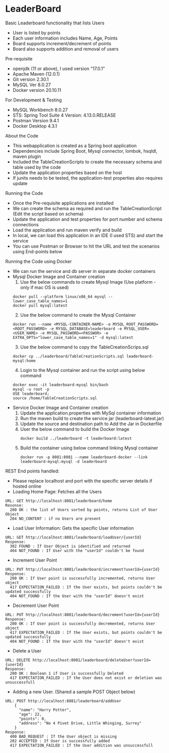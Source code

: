# LeaderBoard
Basic Leaderboard functionality that lists Users
- User is listed by points
- Each user information includes Name, Age, Points
- Board supports increment/decrement of points
- Board also supports addition and removal of users

Pre-requisite
- openjdk (11 or above), I used version "17.0.1" 
- Apache Maven (12.0.1)
- Git version 2.30.1
- MySQL Ver 8.0.27
- Docker version 20.10.11 

For Development & Testing
- MySQL Workbench 8.0.27
- STS: Spring Tool Suite 4 Version: 4.13.0.RELEASE
- Postman Version 9.4.1
- Docker Desktop 4.3.1

About the Code
- This webapplication is created as a Spring boot application
- Dependencies include Spring Boot, Mysql connector, lombok, hsqldl, maven plugin
- Included the TableCreationScripts to create the necessary schema and table used by the code
- Update the application properties based on the host
- If junits needs to be tested, the application-test properties also requires update

Running the Code
- Once the Pre-requisite applications are installed
- We can create the schema as required and run the TableCreationScript (Edit the script based on schema)
- Update the application and test properties for port number and schema connections
- Load the application and run maven verify and build
- In local, we can load this application in an IDE (I used STS) and start the service
- You can use Postman or Browser to hit the URL and test the scenarios using End-points below

Running the Code using Docker
- We can run the service and db server in separate docker containers
- Mysql Docker Image and Container creation
  1. Use the below commands to create Mysql Image (Use platform - only if mac OS is used)
  ```
  docker pull --platform linux/x86_64 mysql --lower_case_table_names=1
  docker pull mysql:latest
  ```
  2. Use the below command to create the Mysql Container
  ```
  docker run --name <MYSQL-CONTAINER-NAME> -e MYSQL_ROOT_PASSWORD=<ROOT_PASSWORD> -e MYSQL_DATABASE=leaderboard -e MYSQL_USER=<USER_NAME> -e MYSQL_PASSWORD=<PASSWOR> -e EXTRA_OPTS="lower_case_table_names=1" -d mysql:latest 
  ```
  3. Use the below command to copy the TableCreationScrips.sql
  ```
  docker cp ../leaderboard/TableCreationScripts.sql leaderboard-mysql:home
  ```
  4. Login to the Mysql container and run the script using below command
  ```
  docker exec -it leaderboard-mysql bin/bash
  mysql -u root -p
  USE leaderboard;
  source /home/TableCreationScripts.sql
  ```
- Service Docker Image and Container creation
  1. Update the application.properties with MySql container information
  2. Run the maven build to create the service jar (leaderboard-latest.jar)
  3. Update the source and destination path to Add the Jar in Dockerfile 
  4. User the below command to build the Docker Image
     ```
     docker build ../leaderboard -t leaderboard:latest
     ```
  5. Build the container using below command linking Mysql container
     ```
     docker run -p 8081:8081 --name leaderboard-docker --link leaderboard-mysql:mysql -d leaderboard
     ```
REST End points handled:
- Please replace localhost and port with the specific server details if hosted online
- Loading Home Page: Fetches all the Users
```
URL: GET http://localhost:8081/leaderboard/home 
Resonse: 
  200 OK : the list of Users sorted by points, returns List of User Object
  204 NO_CONTENT : if no Users are present
```
- Load User Information: Gets the specific User information
```
URL: GET http://localhost:8081/leaderboard/loadUser/{userId}
Response: 
  302 FOUND : If User Object is identified and returned
  404 NOT_FOUND : If User with the "userId" couldn't be found
```
- Increment User Point
```
URL: PUT http://localhost:8081/leaderboard/increment?userId={userId}
Response:
  200 OK : If User point is successfully incremented, returns User object
  417 EXPECTATION_FAILED : If the User exists, but points couldn't be updated successfully
  404 NOT_FOUND : If the User with the "userId" doesn't exist
```
- Decrement User Point
```
URL: PUT http://localhost:8081/leaderboard/decrement?userId={userId}
Response:
  200 OK : If User point is successfully decremented, returns User object
  417 EXPECTATION_FAILED : If the User exists, but points couldn't be updated successfully
  404 NOT_FOUND : If the User with the "userId" doesn't exist
```
- Delete a User
```
URL: DELETE http://localhost:8081/leaderboard/deleteUser?userId={userId}
Response:
  200 OK : Boolean 1 if User is successfully Deleted
  417 EXPECTATION_FAILED : If the User does not exist or deletion was unsuccessfull
```
- Adding a new User. (Shared a sample POST Object below)
```
URL: POST http://localhost:8081/leaderboard/addUser
    {
      "name": "Harry Potter",
      "age": 22,
      "points": 0,
      "address": "No 4 Pivet Drive, Little Whinging, Surrey"
    } 
Response:
  400 BAD_REQUEST : If the User object is missing
  202 ACCEPTED : If User is successfully added
  417 EXPECTATION_FAILED : If the User addition was unsuccessfull
```
  
     
